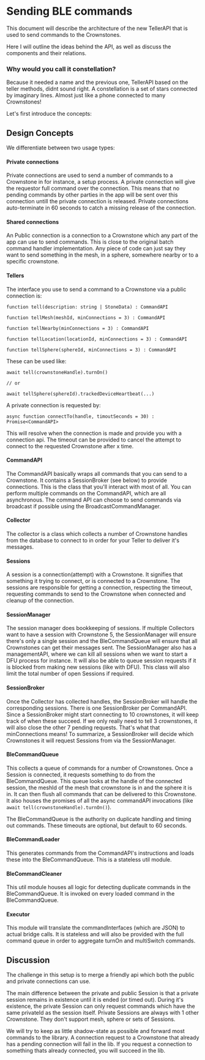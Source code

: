 # Sending BLE commands

This document will describe the architecture of the new TellerAPI that is used to send commands to the Crownstones.

Here I will outline the ideas behind the API, as well as discuss the components and their relations. 

### Why would you call it constellation?
Because it needed a name and the previous one, TellerAPI based on the teller methods, didnt sound right.
A constellation is a set of stars connected by imaginary lines. Almost just like a phone connected to many Crownstones!


Let's first introduce the concepts:

## Design Concepts
We differentiate between two usage types:
#### Private connections
Private connections are used to send a number of commands to a Crownstone in for instance, a setup process. A private connection
will give the requestor full command over the connection. This means that no pending commands by other parties in the app will 
be sent over this connection untill the private connection is released.
Private connections auto-terminate in 60 seconds to catch a missing release of the connection.
  
#### Shared connections
An Public connection is a connection to a Crownstone which any part of the app can use to send commands. This is close to the original batch command handler implementation.
Any piece of code can just say they want to send something in the mesh, in a sphere, somewhere nearby or to a specific crownstone.

#### Tellers
The interface you use to send a command to a Crownstone via a public connection is:
```
function tell(description: string | StoneData) : CommandAPI 

function tellMesh(meshId, minConnections = 3) : CommandAPI 

function tellNearby(minConnections = 3) : CommandAPI 

function tellLocation(locationId, minConnections = 3) : CommandAPI 

function tellSphere(sphereId, minConnections = 3) : CommandAPI 
```

These can be used like:
```
await tell(crownstoneHandle).turnOn()

// or

await tellSphere(sphereId).trackedDeviceHeartbeat(...) 
```

A private connection is requested by:
```
async function connectTo(handle, timoutSeconds = 30) : Promise<CommandAPI>
```
This will resolve when the connection is made and provide you with a connection api. The timeout can be provided to cancel the attempt
to connect to the requested Crownstone after x time.

#### CommandAPI
The CommandAPI basically wraps all commands that you can send to a Crownstone. It contains a SessionBroker (see below) to provide connections. This is the class that you'll
interact with most of all. You can perform multiple commands on the CommandAPI, which are all asynchronous.
The command API can choose to send commands via broadcast if possible using the BroadcastCommandManager.

#### Collector
The collector is a class which collects a number of Crownstone handles from the database to connect to in order for your Teller to deliver it's messages.

#### Sessions
A session is a connection(attempt) with a Crownstone. It signifies that something it trying to connect, or is connected to a Crownstone. The sessions are responsible for 
getting a connection, respecting the timeout, requesting commands to send to the Crownstone when connected and cleanup of the connection.

#### SessionManager
The session manager does bookkeeping of sessions. If multiple Collectors want to have a session with Crownstone 5, the SessionManager will ensure there's only a single session 
and the BleCommandQueue will ensure that all Crownstones can get their messages sent. The SessionManager also has a managementAPI, where we can kill all sessions when we 
want to start a DFU process for instance. It will also be able to queue session requests if it is blocked from making new sessions (like with DFU). This class will also limit 
the total number of open Sessions if required.

#### SessionBroker
Once the Collector has collected handles, the SessionBroker will handle the corresponding sessions. There is one SessionBroker per CommandAPI. 
Since a SessionBroker might start connecting to 10 crownstones, it will keep track of when these succeed. If we only really need to tell 3 crownstones, 
it will also close the other 7 pending requests. That's what that minConnections means! To summarize, a SessionBroker will decide which Crownstones
it will request Sessions from via the SessionManager.

#### BleCommandQueue
This collects a queue of commands for a number of Crownstones. Once a Session is connected, it requests something to do from the BleCommandQueue. This queue looks at the
handle of the connected session, the meshId of the mesh that crownstone is in and the sphere it is in. It can then flush all commands that can be delivered to this Crownstone.
It also houses the promises of all the async commandAPI invocations (like ```await tell(crownstoneHandle).turnOn()```).

The BleCommandQueue is the authority on duplicate handling and timing out commands. These timeouts are optional, but default to 60 seconds.

#### BleCommandLoader
This generates commands from the CommandAPI's instructions and loads these into the BleCommandQueue. This is a stateless util module.

#### BleCommandCleaner
This util module houses all logic for detecting duplicate commands in the BleCommandQueue. It is invoked on every loaded command in the BleCommandQueue.

#### Executor
This module will translate the commandInterfaces (which are JSON) to actual bridge calls. It is stateless and will also be provided with the full command queue in order to
aggregate turnOn and multiSwitch commands.

## Discussion

The challenge in this setup is to merge a friendly api which both the public and private connections can use.

The main difference between the private and public Session is that a private session remains in existence until it is ended (or timed out). During it's existence, the private Session can
only request commands which have the same privateId as the session itself. Private Sessions are always with 1 other Crownstone. They don't support mesh, sphere or sets of Sessions.

We will try to keep as little shadow-state as possible and forward most commands to the library. A connection request to a Crownstone that already has a pending connection will fail in the lib.
If you request a connection to something thats already connected, you will succeed in the lib.
